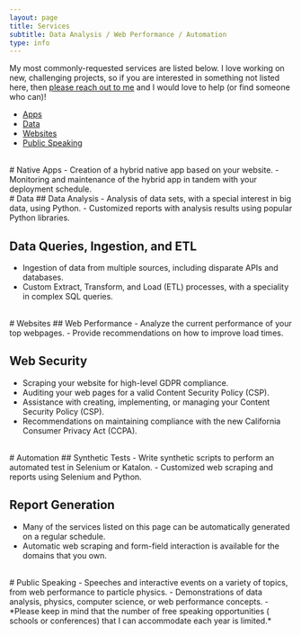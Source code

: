 ```yaml
---
layout: page
title: Services
subtitle: Data Analysis / Web Performance / Automation
type: info
---
```


My most commonly-requested services are listed below. I love working on new, challenging projects, so if you are interested in something not listed here, then <a href="https://www.strangepy.com/workwithme/#contact-me" target="_blank" >please reach out to me</a> and I would love to help (or find someone who can)!

- [Apps](#native-apps)
- [Data](#data)
- [Websites](#websites)
- [Public Speaking](#public-speaking)
<br/>
# Native Apps
- Creation of a hybrid native app based on your website. 
- Monitoring and maintenance of the hybrid app in tandem with your deployment schedule. 
<br/>
# Data
## Data Analysis
- Analysis of data sets, with a special interest in big data, using Python. 
- Customized reports with analysis results using popular Python libraries. 

## Data Queries, Ingestion, and ETL
- Ingestion of data from multiple sources, including disparate APIs and databases. 
- Custom Extract, Transform, and Load (ETL) processes, with a speciality in complex SQL queries. 
<br/>
# Websites 
## Web Performance
- Analyze the current performance of your top webpages. 
- Provide recommendations on how to improve load times. 

## Web Security
- Scraping your website for high-level GDPR compliance. 
- Auditing your web pages for a valid Content Security Policy (CSP). 
- Assistance with creating, implementing, or managing your Content Security Policy (CSP). 
- Recommendations on maintaining compliance with the new California Consumer Privacy Act (CCPA).
<br/>
# Automation
## Synthetic Tests
- Write synthetic scripts to perform an automated test in Selenium or Katalon. 
- Customized web scraping and reports using Selenium and Python. 

## Report Generation 
- Many of the services listed on this page can be automatically generated on a regular schedule.
- Automatic web scraping and form-field interaction is available for the domains that you own. 
<br/>
# Public Speaking
- Speeches and interactive events on a variety of topics, from web performance to particle physics. 
- Demonstrations of data analysis, physics, computer science, or web performance concepts. 
- *Please keep in mind that the number of free speaking opportunities ( schools or conferences) that I can accommodate each year is limited.*
